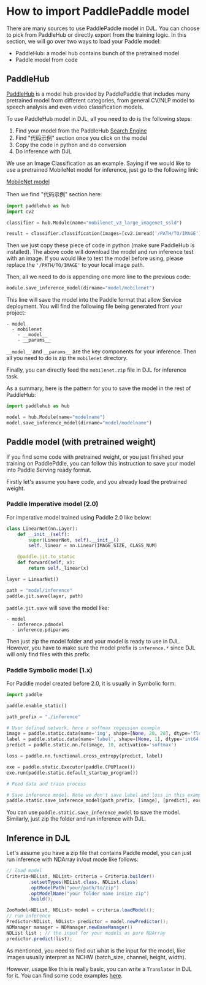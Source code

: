 # How to import PaddlePaddle model

There are many sources to use PaddlePaddle model in DJL. You can choose to pick from PaddleHub or directly export from the training logic.
In this section, we will go over two ways to load your Paddle model:

- PaddleHub: a model hub contains bunch of the pretrained model
- Paddle model from code

## PaddleHub

[PaddleHub](https://github.com/PaddlePaddle/PaddleHub) is a model hub provided by PaddlePaddle that includes many pretrained model
from different categories, from general CV/NLP model to speech analysis and even video classification models.

To use PaddleHub model in DJL, all you need to do is the following steps:

1. Find your model from the PaddleHub [Search Engine](https://www.paddlepaddle.org.cn/hublist?filter=hot&value=1)
2. Find "代码示例" section once you click on the model
3. Copy the code in python and do conversion
4. Do inference with DJL

We use an Image Classification as an example. Saying if we would like to use a pretrained MobileNet model for inference,
just go to the following link:

[MobileNet model](https://www.paddlepaddle.org.cn/hubdetail?name=mobilenet_v3_large_imagenet_ssld&en_category=ImageClassification)

Then we find "代码示例" section here:

```python
import paddlehub as hub
import cv2

classifier = hub.Module(name="mobilenet_v3_large_imagenet_ssld")

result = classifier.classification(images=[cv2.imread('/PATH/TO/IMAGE')])
```

Then we just copy these piece of code in python (make sure PaddleHub is installed).
The above code will download the model and run inference test with an image. If you would like to test the model before using,
please replace the `'/PATH/TO/IMAGE'` to your local image path.

Then, all we need to do is appending one more line to the previous code:

```python
module.save_inference_model(dirname="model/mobilenet")
```

This line will save the model into the Paddle format that allow Service deployment. You will find the following file being generated from your project:

```
- model
  - mobilenet
    - __model__
    - __params__
```

`__model__` and `__params__` are the key components for your inference. Then all you need to do is zip the `mobilenet` directory.

Finally, you can directly feed the `mobilenet.zip` file in DJL for inference task. 

As a summary, here is the pattern for you to save the model in the rest of PaddleHub:

```python
import paddlehub as hub

model = hub.Module(name="modelname")
model.save_inference_model(dirname="model/modelname")
```

## Paddle model (with pretrained weight)

If you find some code with pretrained weight, or you just finished your training on PaddlePddle,
you can follow this instruction to save your model into Paddle Serving ready format.

Firstly let's assume you have code, and you already load the pretrained weight.

### Paddle Imperative model (2.0)

For imperative model trained using Paddle 2.0 like below:

```python
class LinearNet(nn.Layer):
    def __init__(self):
        super(LinearNet, self).__init__()
        self._linear = nn.Linear(IMAGE_SIZE, CLASS_NUM)

    @paddle.jit.to_static
    def forward(self, x):
        return self._linear(x)

layer = LinearNet()

path = "model/inference"
paddle.jit.save(layer, path)
```

`paddle.jit.save` will save the model like:

```
- model
  - inference.pdmodel
  - inference.pdiparams
```
Then just zip the model folder and your model is ready to use in DJL. However, you have to make sure the model prefix
is `inference.*` since DJL will only find files with this prefix.

### Paddle Symbolic model (1.x)

For Paddle model created before 2.0, it is usually in Symbolic form:

```python
import paddle

paddle.enable_static()

path_prefix = "./inference"

# User defined network, here a softmax regession example
image = paddle.static.data(name='img', shape=[None, 28, 28], dtype='float32')
label = paddle.static.data(name='label', shape=[None, 1], dtype='int64')
predict = paddle.static.nn.fc(image, 10, activation='softmax')

loss = paddle.nn.functional.cross_entropy(predict, label)

exe = paddle.static.Executor(paddle.CPUPlace())
exe.run(paddle.static.default_startup_program())

# Feed data and train process

# Save inference model. Note we don't save label and loss in this example
paddle.static.save_inference_model(path_prefix, [image], [predict], exe)
```

You can use `paddle.static.save_inference_model` to save the model.
Similarly, just zip the folder and run inference with DJL.



## Inference in DJL

Let's assume you have a zip file that contains Paddle model, you can just run inference with NDArray in/out mode like follows:

```java
// load model
Criteria<NDList, NDList> criteria = Criteria.builder()
        .setsetTypes(NDList.class, NDList.class)
        .optModelPath("your/path/to/zip")
        .optModelName("your folder name insize zip")
        .build();

ZooModel<NDList, NDList> model = criteria.loadModel();
// run inference
Predictor<NDList, NDList> predictor = model.newPredictor();
NDManager manager = NDManager.newBaseManager()
NDList list ; // the input for your models as pure NDArray
predictor.predict(list);
```

As mentioned, you need to find out what is the input for the model, like images usually interpret as NCHW (batch_size, channel, height, width).

However, usage like this is really basic, you can write a `Translator` in DJL for it. You can find some code examples [here](../../jupyter/paddlepaddle/face_mask_detection_paddlepaddle.ipynb).

